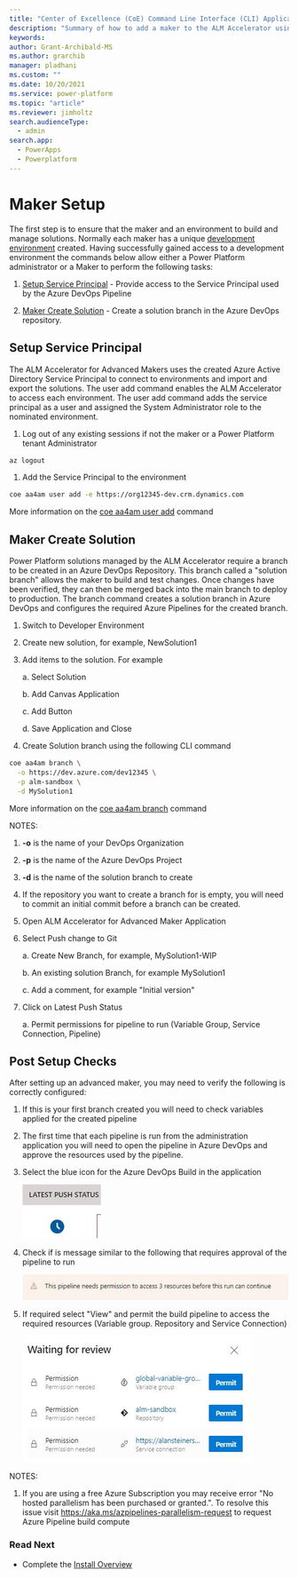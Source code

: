 ```yaml
---
title: "Center of Excellence (CoE) Command Line Interface (CLI) Application Lifecycle Management (ALM) Accelerator maker setup"
description: "Summary of how to add a maker to the ALM Accelerator using the Center of Excellence (CoE) Command Line Interface (CLI)"
keywords: 
author: Grant-Archibald-MS
ms.author: grarchib
manager: pladhani
ms.custom: ""
ms.date: 10/20/2021
ms.service: power-platform
ms.topic: "article"
ms.reviewer: jimholtz
search.audienceType: 
  - admin
search.app: 
  - PowerApps
  - Powerplatform
---
```


# Maker Setup

The first step is to ensure that the maker and an environment to build and manage solutions. Normally each maker has a unique [development environment](./development-environments.md) created. Having successfully gained access to a development environment the commands below allow either a Power Platform administrator or a Maker to perform the following tasks:

1. [Setup Service Principal](#setup-service-principal) - Provide access to the Service Principal used by the Azure DevOps Pipeline

1. [Maker Create Solution](#maker-create-solution) - Create a solution branch in the Azure DevOps repository.

## Setup Service Principal

The ALM Accelerator for Advanced Makers uses the created Azure Active Directory Service Principal to connect to  environments and import and export the solutions. The user add command enables the ALM Accelerator to access each  environment. The user add command adds the service principal as a user and assigned the System Administrator role to the nominated environment.

1. Log out of any existing sessions if not the maker or a Power Platform tenant Administrator

```bash
az logout

```

1. Add the Service Principal to the environment

```bash
coe aa4am user add -e https://org12345-dev.crm.dynamics.com
```

More information on the [coe aa4am user add](../help/aa4am/user/add.md) command

## Maker Create Solution

Power Platform solutions managed by the ALM Accelerator require a branch to be created in an Azure DevOps Repository. This branch called a "solution branch" allows the maker to build and test changes. Once changes have been verified, they can then be merged back into the main branch to deploy to production. The branch command creates a solution branch in Azure DevOps and configures the required Azure Pipelines for the created branch.

1. Switch to Developer Environment

1. Create new solution, for example,  NewSolution1

1. Add items to the solution. For example

   a. Select Solution

   b. Add Canvas Application

   c. Add Button

   d. Save Application and Close

1. Create Solution branch using the following CLI command

```bash
coe aa4am branch \
  -o https://dev.azure.com/dev12345 \
  -p alm-sandbox \
  -d MySolution1

```

More information on the [coe aa4am branch](../help/aa4am/branch.md) command

NOTES:

1. **-o** is the name of your DevOps Organization

1. **-p** is the name of the Azure DevOps Project

1. **-d** is the name of the solution branch to create

1. If the repository you want to create a branch for is empty, you will need to commit an initial commit before a branch can be created.

1. Open ALM Accelerator for Advanced Maker Application

1. Select Push change to Git

   a. Create New Branch, for example,  MySolution1-WIP

   b. An existing solution Branch, for example MySolution1

   c. Add a comment, for example "Initial version"

1. Click on Latest Push Status

   a. Permit permissions for pipeline to run (Variable Group, Service Connection, Pipeline)

## Post Setup Checks

After setting up an advanced maker, you may need to verify the following is correctly configured:

1. If this is your first branch created you will need to check variables applied for the created pipeline

1. The first time that each pipeline is run from the administration application you will need to open the pipeline in Azure DevOps and approve the resources used by the pipeline.

1. Select the blue icon for the Azure DevOps Build in the application

   ![Latest Push Status](../media/latest-push-status.jpg)

1. Check if is message similar to the following that requires approval of the pipeline to run

   ![Azure DevOps Permissions](../media/devops-pipeline-permissions.jpg)

1. If required select "View" and permit the build pipeline to access the required resources (Variable group. Repository and Service Connection)

   ![Azure DevOps Permit](../media/devops-pipeline-permit.jpg)

NOTES:

1. If you are using a free Azure Subscription you may receive error "No hosted parallelism has been purchased or granted.". To resolve this issue visit https://aka.ms/azpipelines-parallelism-request to request Azure Pipeline build compute

### Read Next

- Complete the [Install Overview](./overview.md#install-overview)